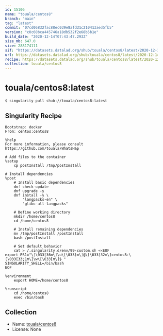 ```yaml
---
id: 15106
name: "touala/centos8"
branch: "main"
tag: "latest"
commit: "07cd06832fac88ec039e8afd31c210413aed5fb5"
version: "c0c60bca445746a18db532f2e68b5b1e"
build_date: "2020-12-14T07:43:47.293Z"
size_mb: 647.0
size: 288174111
sif: "https://datasets.datalad.org/shub/touala/centos8/latest/2020-12-14-07cd0683-c0c60bca/c0c60bca445746a18db532f2e68b5b1e.sif"
url: https://datasets.datalad.org/shub/touala/centos8/latest/2020-12-14-07cd0683-c0c60bca/
recipe: https://datasets.datalad.org/shub/touala/centos8/latest/2020-12-14-07cd0683-c0c60bca/Singularity
collection: touala/centos8
---
```


# touala/centos8:latest

```bash
$ singularity pull shub://touala/centos8:latest
```

## Singularity Recipe

```singularity
Bootstrap: docker
From: centos:centos8

%help
For more information, please consult https://github.com/touala/WhatsHap

# Add files to the container
%setup
    cp postInstall /tmp/postInstall

# Install dependencies
%post
    # Install basic dependencies
    dnf check-update
    dnf upgrade -y
    dnf install -y \
        "langpacks-en" \
        "glibc-all-langpacks"

    # Define working directory
    mkdir /home/centos8
    cd /home/centos8

    # Install remaining dependencies
    mv /tmp/postInstall /postInstall
    bash /postInstall

    # Set default behavior
    cat > /.singularity.d/env/99-custom.sh <<EOF
export PS1="\[\033[36m\]\u\[\033[m\]@\[\033[32m\]centos8:\[\033[33;1m\]\w\[\033[m\]$ "
SINGULARITY_SHELL=/bin/bash
EOF

%environment
    export HOME=/home/centos8

%runscript
    cd /home/centos8
    exec /bin/bash
```

## Collection

 - Name: [touala/centos8](https://github.com/touala/centos8)
 - License: None

